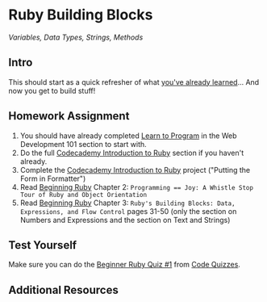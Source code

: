 # Ruby Building Blocks
*Variables, Data Types, Strings, Methods*

## Intro

This should start as a quick refresher of what [you've already learned](/curriculum/web_development_basics/web_programming_basics/back_end_basics/)...  And now you get to build stuff!

## Homework Assignment

1. You should have already completed [Learn to Program](http://pine.fm/LearnToProgram/) in the Web Development 101 section to start with.
2. Do the full [Codecademy Introduction to Ruby](http://www.codecademy.com/tracks/ruby) section if you haven't already.
3. Complete the [Codecademy Introduction to Ruby](http://www.codecademy.com/tracks/ruby) project ("Putting the Form in Formatter")
4. Read [Beginning Ruby](http://beginningruby.org/) Chapter 2: `Programming == Joy: A Whistle Stop Tour of Ruby and Object Orientation`
5. Read [Beginning Ruby](http://beginningruby.org/) Chapter 3: `Ruby's Building Blocks: Data, Expressions, and Flow Control` pages 31-50 (only the section on Numbers and Expressions and the section on Text and Strings)

## Test Yourself

Make sure you can do the [Beginner Ruby Quiz #1](http://www.codequizzes.com/topics/24/quizzes/75) from [Code Quizzes](http://www.codequizzes.com/).

## Additional Resources